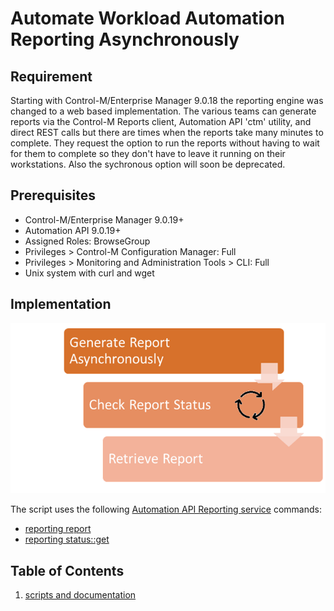 # Automate Workload Automation Reporting Asynchronously

## Requirement

Starting with Control-M/Enterprise Manager 9.0.18 the reporting engine was changed to a web based implementation.  The various teams can generate reports via 
the Control-M Reports client, Automation API 'ctm' utility, and direct REST calls but there are times when the reports take many minutes to complete.  They request the option 
to run the reports without having to wait for them to complete so they don't have to leave it running on their workstations.  Also the sychronous option will soon be deprecated.

## Prerequisites
* Control-M/Enterprise Manager 9.0.19+
* Automation API 9.0.19+
* Assigned Roles: BrowseGroup
* Privileges > Control-M Configuration Manager: Full
* Privileges > Monitoring and Administration Tools > CLI: Full
* Unix system with curl and wget

## Implementation

![Script flow](./images/automate-report-asynch-1.png)

The script uses the following [Automation API Reporting service](https://docs.bmc.com/docs/automation-api/919110/reporting-service-872868767.html) commands:
* [reporting report](https://docs.bmc.com/docs/automation-api/919110/reporting-service-872868767.html#Reportingservice-reportAsyncAsynchronousreportgeneration(reportingreport)) 
* [reporting status::get](https://docs.bmc.com/docs/automation-api/919110/reporting-service-872868767.html#Reportingservice-reportStatusGetGetreportstatus(reportingstatus::get))


## Table of Contents

1. [scripts and documentation](./scripts)




